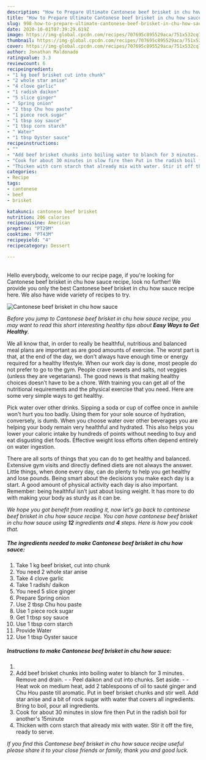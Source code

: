 ```yaml
---
description: "How to Prepare Ultimate Cantonese beef brisket in chu how sauce"
title: "How to Prepare Ultimate Cantonese beef brisket in chu how sauce"
slug: 998-how-to-prepare-ultimate-cantonese-beef-brisket-in-chu-how-sauce
date: 2020-10-01T07:39:29.619Z
image: https://img-global.cpcdn.com/recipes/707695c895529aca/751x532cq70/cantonese-beef-brisket-in-chu-how-sauce-recipe-main-photo.jpg
thumbnail: https://img-global.cpcdn.com/recipes/707695c895529aca/751x532cq70/cantonese-beef-brisket-in-chu-how-sauce-recipe-main-photo.jpg
cover: https://img-global.cpcdn.com/recipes/707695c895529aca/751x532cq70/cantonese-beef-brisket-in-chu-how-sauce-recipe-main-photo.jpg
author: Jonathan Maldonado
ratingvalue: 3.3
reviewcount: 6
recipeingredient:
- "1 kg beef brisket cut into chunk"
- "2 whole star anise"
- "4 clove garlic"
- "1 radish daikon"
- "5 slice ginger"
- " Spring onion"
- "2 tbsp Chu hou paste"
- "1 piece rock sugar"
- "1 tbsp soy sauce"
- "1 tbsp corn starch"
- " Water"
- "1 tbsp Oyster sauce"
recipeinstructions:
- ""
- "Add beef brisket chunks into boiling water to blanch for 3 minutes. Remove and drain.  Peel daikon and cut into chunks. Set aside.  Heat wok on medium heat, add 2 tablespoons of oil to sauté ginger and Chu Hou paste till aromatic. Put in beef brisket chunks and stir well. Add star anise and a bit of rock sugar with water that covers all ingredients. Bring to boil, pour all ingredients."
- "Cook for about 30 minutes in slow fire then Put in the radish boil for another&#39;s 15minute"
- "Thicken with corn starch that already mix with water. Stir it off the fire, ready to serve."
categories:
- Recipe
tags:
- cantonese
- beef
- brisket

katakunci: cantonese beef brisket 
nutrition: 206 calories
recipecuisine: American
preptime: "PT29M"
cooktime: "PT43M"
recipeyield: "4"
recipecategory: Dessert

---
```

<br>
Hello everybody, welcome to our recipe page, if you're looking for Cantonese beef brisket in chu how sauce recipe, look no further! We provide you only the best Cantonese beef brisket in chu how sauce recipe here. We also have wide variety of recipes to try.
<br>


![Cantonese beef brisket in chu how sauce](https://img-global.cpcdn.com/recipes/707695c895529aca/751x532cq70/cantonese-beef-brisket-in-chu-how-sauce-recipe-main-photo.jpg)

<i>Before you jump to Cantonese beef brisket in chu how sauce recipe, you may want to read this short interesting healthy tips about <strong>Easy Ways to Get Healthy</strong>.</i>

We all know that, in order to really be healthful, nutritious and balanced meal plans are important as are good amounts of exercise. The worst part is that, at the end of the day, we don't always have enough time or energy required for a healthy lifestyle. When our work day is done, most people do not prefer to go to the gym. People crave sweets and salts, not veggies (unless they are vegetarians). The good news is that making healthy choices doesn’t have to be a chore. With training you can get all of the nutritional requirements and the physical exercise that you need. Here are some very simple ways to get healthy.

Pick water over other drinks. Sipping a soda or cup of coffee once in awhile won't hurt you too badly. Using them for your sole source of hydration, conversely, is dumb. When you choose water over other beverages you are helping your body remain very healthful and hydrated. This also helps you lower your caloric intake by hundreds of points without needing to buy and eat disgusting diet foods. Effective weight loss efforts often depend entirely on water ingestion.

There are all sorts of things that you can do to get healthy and balanced. Extensive gym visits and directly defined diets are not always the answer. Little things, when done every day, can do plenty to help you get healthy and lose pounds. Being smart about the decisions you make each day is a start. A good amount of physical activity each day is also important. Remember: being healthful isn’t just about losing weight. It has more to do with making your body as sturdy as it can be. 


<i>We hope you got benefit from reading it, now let's go back to cantonese beef brisket in chu how sauce recipe. You can have cantonese beef brisket in chu how sauce using <strong>12</strong> ingredients and <strong>4</strong> steps. Here is how you cook that.
</i>

##### The ingredients needed to make Cantonese beef brisket in chu how sauce:

1. Take 1 kg beef brisket, cut into chunk
1. You need 2 whole star anise
1. Take 4 clove garlic
1. Take 1 radish/ daikon
1. You need 5 slice ginger
1. Prepare  Spring onion
1. Use 2 tbsp Chu hou paste
1. Use 1 piece rock sugar
1. Get 1 tbsp soy sauce
1. Use 1 tbsp corn starch
1. Provide  Water
1. Use 1 tbsp Oyster sauce


##### Instructions to make Cantonese beef brisket in chu how sauce:

1. 
1. Add beef brisket chunks into boiling water to blanch for 3 minutes. Remove and drain. -  - Peel daikon and cut into chunks. Set aside. -  - Heat wok on medium heat, add 2 tablespoons of oil to sauté ginger and Chu Hou paste till aromatic. Put in beef brisket chunks and stir well. Add star anise and a bit of rock sugar with water that covers all ingredients. Bring to boil, pour all ingredients.
1. Cook for about 30 minutes in slow fire then Put in the radish boil for another&#39;s 15minute
1. Thicken with corn starch that already mix with water. Stir it off the fire, ready to serve.


<i>If you find this Cantonese beef brisket in chu how sauce recipe useful please share it to your close friends or family, thank you and good luck.</i>
